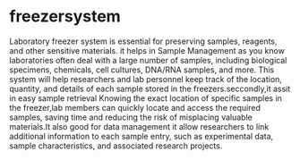 # freezersystem
Laboratory freezer system is essential for preserving samples, reagents, and other sensitive materials.
it helps in Sample Management as you know laboratories often deal with a large number of samples, including biological specimens, chemicals, cell cultures, DNA/RNA samples, and more. This system will  help researchers and lab personnel keep track of the location, quantity, and details of each sample stored in the freezers.seccondly,it assit in easy sample retrieval Knowing the exact location of specific samples in the freezer,lab members can quickly locate and access the required samples, saving time and reducing the risk of misplacing valuable materials.It also good for data management it allow researchers to link additional information to each sample entry, such as experimental data, sample characteristics, and associated research projects.
